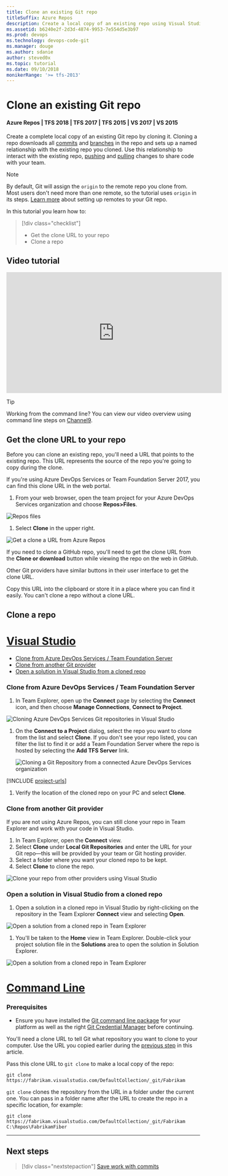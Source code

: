 ```yaml
---
title: Clone an existing Git repo
titleSuffix: Azure Repos
description: Create a local copy of an existing repo using Visual Studio or command line clone 
ms.assetid: b6240e2f-2d3d-4874-9953-7e554d5e3b97
ms.prod: devops
ms.technology: devops-code-git 
ms.manager: douge
ms.author: sdanie
author: steved0x
ms.topic: tutorial
ms.date: 09/10/2018
monikerRange: '>= tfs-2013'
---
```


# Clone an existing Git repo

#### Azure Repos | TFS 2018 | TFS 2017 | TFS 2015 | VS 2017 | VS 2015

Create a complete local copy of an existing Git repo by cloning it. 
Cloning a repo downloads all [commits](commits.md) and [branches](branches.md) in the repo and sets up a named relationship with the existing repo you cloned.
Use this relationship to interact with the existing repo, [pushing](pushing.md) and [pulling](pulling.md) changes to share code with your team.

>[!NOTE]
> By default, Git will assign the `origin` to the remote repo you clone from. Most users don't need more than one remote, so the tutorial uses `origin` in its steps. 
> [Learn more](creatingrepo.md#remotes) about setting up remotes to your Git repo.

In this tutorial you learn how to:

> [!div class="checklist"]
> * Get the clone URL to your repo
> * Clone a repo

## Video tutorial

<iframe src="https://channel9.msdn.com/series/Team-Services-Git-Tutorial/Git-Tutorial-Create-a-Git-repo-in-Visual-Studio-2015/player" width="560" height="315" allowFullScreen frameBorder="0"></iframe>

>[!TIP]
> Working from the command line? You can view our video overview using command line steps on [Channel9](https://channel9.msdn.com/series/Team-Services-Git-Tutorial/Git-Tutorial-Create-a-repo-from-the-command-line).

<a name="clone_url"></a>
## Get the clone URL to your repo

Before you can clone an existing repo, you'll need a URL that points to the existing repo. This URL represents the source of the repo you're going to copy during the clone.

If you're using Azure DevOps Services or Team Foundation Server 2017, you can find this clone URL in the web portal. 

1. From your web browser, open the team project for your Azure DevOps Services organization and choose **Repos>Files**.

  ![Repos files](../get-started/_img/clone-repo/repos-files.png)

1. Select **Clone** in the upper right.

  ![Get a clone a URL from Azure Repos](./_img/get_clone_url.gif)

If you need to clone a GitHub repo, you'll need to get the clone URL from the **Clone or download** button while viewing the repo on the web in GitHub. 

Other Git providers have similar buttons in their user interface to get the clone URL. 

Copy this URL into the clipboard or store it in a place where you can find it easily. You can't clone a repo without a clone URL.

## Clone a repo 

# [Visual Studio](#tab/visual-studio)

* [Clone from Azure DevOps Services / Team Foundation Server](#clone-from-visual-studio-team-services--team-foundation-server)
* [Clone from another Git provider](#clone-from-another-git-provider)
* [Open a solution in Visual Studio from a cloned repo](#open-a-solution-in-visual-studio-from-a-cloned-repo)

### Clone from Azure DevOps Services / Team Foundation Server

1. In Team Explorer, open up the **Connect** page by selecting the **Connect** icon, and then choose **Manage Connections**, **Connect to Project**.

  ![Cloning Azure DevOps Services Git repositories in Visual Studio](_img/gitquickstart-vs2017/manage-connections.png) 
  
1. On the **Connect to a Project** dialog, select the repo you want to clone from the list and select **Clone**. If you don't see your repo listed, you can filter the list 
to find it or add a Team Foundation Server where the repo is hosted by selecting the **Add TFS Server** link.
   
   ![Cloning a Git Repository from a connected Azure DevOps Services organization](_img/gitquickstart-vs2017/vs2017-connect-dialog.png)   

  [!INCLUDE [project-urls](../../_shared//project-urls.md)]


1. Verify the location of the cloned repo on your PC and select **Clone**.

### Clone from another Git provider

If you are not using Azure Repos, you can still clone your repo in Team Explorer and work with your code in Visual Studio.

1. In Team Explorer, open the **Connect** view.
1. Select **Clone** under **Local Git Repositories** and enter the URL for your Git repo&mdash;this will be provided by your team or Git hosting provider.
1. Select a folder where you want your cloned repo to be kept.
1. Select **Clone** to clone the repo.

  ![Clone your repo from other providers using Visual Studio](_img/clone_other_providers.png)

### Open a solution in Visual Studio from a cloned repo

1. Open a solution in a cloned repo in Visual Studio by right-clicking on the repository in the Team Explorer **Connect** view and selecting **Open**.

  ![Open a solution from a cloned repo in Team Explorer](_img/open-solution-cloned-repo-vs.png)

1. You'll be taken to the **Home** view in Team Explorer. Double-click your project solution file in the **Solutions** area to open the solution in Solution Explorer.

  ![Open a solution from a cloned repo in Team Explorer](_img/open-solution-cloned-repo-vs-sln.png)

# [Command Line](#tab/command-line)

### Prerequisites

* Ensure you have installed the [Git command line package](http://git-scm.com/download) for your platform as well as the 
right [Git Credential Manager](set-up-credential-managers.md) before continuing.

You'll need a clone URL to tell Git what repository you want to clone to your computer. Use the URL you copied earlier during the [previous step](#clone_url) in this article.

Pass this clone URL to `git clone` to make a local copy of the repo:

```
git clone https://fabrikam.visualstudio.com/DefaultCollection/_git/Fabrikam
```

`git clone` clones the repository from the URL in a folder under the current one. You can pass in a folder name after the URL to create the repo in a specific location, for example:

```
git clone https://fabrikam.visualstudio.com/DefaultCollection/_git/Fabrikam C:\Repos\FabrikamFiber
```

---

## Next steps

> [!div class="nextstepaction"]
> [Save work with commits](commits.md)
